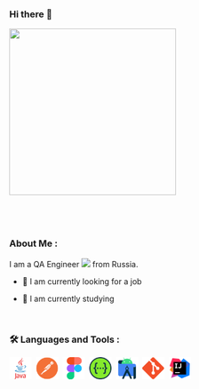 ### Hi there :wave:

<div id="header" align="left">
  <img src="https://media.giphy.com/media/v1.Y2lkPTc5MGI3NjExZXhuYzdvbHZsZWZjdmp5eDh5Y3JvZ2gybjJqMjJ1cmpmYWgyaGc0cyZlcD12MV9pbnRlcm5hbF9naWZfYnlfaWQmY3Q9cw/VPnfM9bmR0ZaQo3qtK/giphy.gif" width="300" height="300"/>
</div>
  <div id="badges" align="left">
   <img src="https://komarev.com/ghpvc/?username=Mikadiko&style=flat-square&color=red" alt=""/>
  
</div>


<!-- <div>
  <img src="https://media.giphy.com/media/v1.Y2lkPTc5MGI3NjExbjM0c3htcWV1cTlvdm9ycHk0amc0YjFwYjhxMjdkMmVkZ2VtdTBoYSZlcD12MV9pbnRlcm5hbF9naWZfYnlfaWQmY3Q9cw/dTtOyFXfwU5Io91IVW/giphy.gif" width="90" height="90"/>
</div>
-->
<br/>
<br/>

###  About Me :
I am a QA Engineer <img src="https://media.giphy.com/media/WUlplcMpOCEmTGBtBW/giphy.gif" width="30"> from Russia.
- 🔭 I am currently looking for a job
- 🌱 I am currently studying

  <br/>

### :hammer_and_wrench: Languages and Tools :
<div>
  <img src="https://github.com/devicons/devicon/blob/master/icons/java/java-original-wordmark.svg" title="Java" alt="Java" width="40" height="40"/>&nbsp;
  <img src="https://github.com/devicons/devicon/blob/master/icons/postman/postman-plain.svg" title="Postman" alt="Postman" width="40" height="40"/>&nbsp;
  <img src="https://github.com/devicons/devicon/blob/master/icons/figma/figma-original.svg" title="Figma" alt="Figma" width="40" height="40"/>&nbsp;
  <img src="https://github.com/devicons/devicon/blob/master/icons/swagger/swagger-original.svg" title="Swagger" alt="Swagger" width="40" height="40"/>&nbsp;
  <img src="https://github.com/devicons/devicon/blob/master/icons/androidstudio/androidstudio-original.svg" title="Android Studio" alt="Android Studio" width="40" height="40"/>&nbsp;
  <img src="https://github.com/devicons/devicon/blob/master/icons/git/git-original.svg"  title="Git" alt="Git" width="40" height="40"/>&nbsp;
  <img src="https://github.com/devicons/devicon/blob/master/icons/intellij/intellij-original.svg" title="Intellij" alt="Intellij" width="40" height="40"/>&nbsp;
</div>


<!--
**Mikadiko/Mikadiko** is a ✨ _special_ ✨ repository because its `README.md` (this file) appears on your GitHub profile.

Here are some ideas to get you started:

- 🔭 I’m currently working on ...
- 🌱 I’m currently learning ...
- 👯 I’m looking to collaborate on ...
- 🤔 I’m looking for help with ...
- 💬 Ask me about ...
- 📫 How to reach me: ...
- 😄 Pronouns: ...
- ⚡ Fun fact: ...
-->
